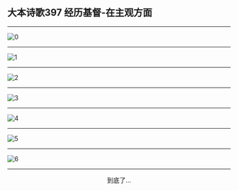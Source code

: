 
## 大本诗歌397 经历基督-在主观方面
        
<div id="aplayer0"></div>

---

<img alt="0" data-original="https://cdn.jsdelivr.net/gh/k34869/shi/data/d0397/0">

---

<img alt="1" data-original="https://cdn.jsdelivr.net/gh/k34869/shi/data/d0397/1">

---

<img alt="2" data-original="https://cdn.jsdelivr.net/gh/k34869/shi/data/d0397/2">

---

<img alt="3" data-original="https://cdn.jsdelivr.net/gh/k34869/shi/data/d0397/3">

---

<img alt="4" data-original="https://cdn.jsdelivr.net/gh/k34869/shi/data/d0397/4">

---

<img alt="5" data-original="https://cdn.jsdelivr.net/gh/k34869/shi/data/d0397/5">

---

<img alt="6" data-original="https://cdn.jsdelivr.net/gh/k34869/shi/data/d0397/6">

---

<p style="text-align: center">到底了...</p>

<script src="/js/dist-view.js"></script>

<script>
MAIN.id = 'd0397';
        
const ap0 = new APlayer({
    container: document.getElementById('aplayer0'),
    volume: 1,
    loop: 'none',
    preload: 'none',
    audio: [{
        name: '大本诗歌397.mp3',
        artist: '大本诗歌',
        url: 'https://res.wx.qq.com/voice/getvoice?mediaid=MzI0NTk3MDM5M18yMjQ3NDkyMzYy',
        cover: '/favicon'
    }]
});
</script>
